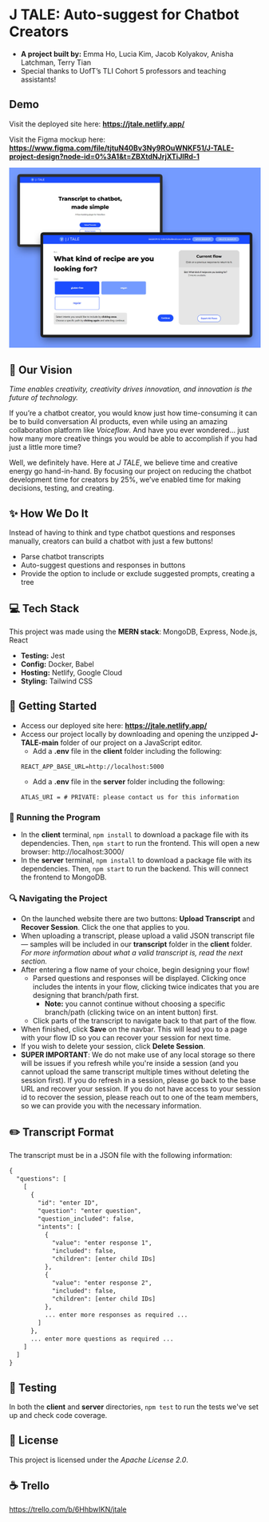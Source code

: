# J TALE: Auto-suggest for Chatbot Creators 

* **A project built by:** Emma Ho, Lucia Kim, Jacob Kolyakov, Anisha Latchman, Terry Tian
* Special thanks to UofT’s TLI Cohort 5 professors and teaching assistants!

## Demo

Visit the deployed site here: **https://jtale.netlify.app/**

Visit the Figma mockup here: **https://www.figma.com/file/tjtuN40Bv3Ny9ROuWNKF51/J-TALE-project-design?node-id=0%3A1&t=ZBXtdNJrjXTiJIRd-1**

![JTALE thumbnail](jtale_thumb.jpg)


## :telescope: Our Vision

*Time enables creativity, creativity drives innovation, and innovation is the future of technology.*

If you’re a chatbot creator, you would know just how time-consuming it can be to build conversation AI products, even while using an amazing collaboration platform like *Voiceflow*. 
And have you ever wondered… just how many more creative things you would be able to accomplish if you had just a little more time?

Well, we definitely have. Here at *J TALE*, we believe time and creative energy go hand-in-hand. By focusing our project on reducing the chatbot development time for creators by 25%, we’ve enabled time for making decisions, testing, and creating.

## :sparkles: How We Do It

Instead of having to think and type chatbot questions and responses manually, creators can build a chatbot with just a few buttons!
* Parse chatbot transcripts 
* Auto-suggest questions and responses in buttons
* Provide the option to include or exclude suggested prompts, creating a tree

## :computer:	Tech Stack

This project was made using the **MERN stack**: MongoDB, Express, Node.js, React
* **Testing:** Jest
* **Config:** Docker, Babel
* **Hosting:** Netlify, Google Cloud
* **Styling:** Tailwind CSS

## :file_folder: Getting Started

* Access our deployed site here: **https://jtale.netlify.app/**
* Access our project locally by downloading and opening the unzipped **J-TALE-main** folder of our project on a JavaScript editor. 
  * Add a **.env** file in the **client** folder including the following: 
  ```
  REACT_APP_BASE_URL=http://localhost:5000
  ```
  * Add a **.env** file in the **server** folder including the following:
  ```
  ATLAS_URI = # PRIVATE: please contact us for this information
  ```

### :runner: Running the Program

* In the **client** terminal, ```npm install``` to download a package file with its dependencies. Then, ```npm start``` to run the frontend. This will open a new browser:  http://localhost:3000/
* In the **server** terminal, ```npm install``` to download a package file with its dependencies. Then, ```npm start``` to run the backend. This will connect the frontend to MongoDB.

### :mag: Navigating the Project

* On the launched website there are two buttons: **Upload Transcript** and **Recover Session**. Click the one that applies to you. 
* When uploading a transcript, please upload a valid JSON transcript file — samples will be included in our **transcript** folder in the **client** folder. *For more information about what a valid transcript is, read the next section.*
* After entering a flow name of your choice, begin designing your flow!
  * Parsed questions and responses will be displayed. Clicking once includes the intents in your flow, clicking twice indicates that you are designing that branch/path first. 
    * **Note:** you cannot continue without choosing a specific branch/path (clicking twice on an intent button) first.
  * Click parts of the transcript to navigate back to that part of the flow.
* When finished, click **Save** on the navbar. This will lead you to a page with your flow ID so you can recover your session for next time.
* If you wish to delete your session, click **Delete Session**.
* **SUPER IMPORTANT**: We do not make use of any local storage so there will be issues if you refresh while you're inside a session (and you cannot upload the same transcript multiple times without deleting the session first). If you do refresh in a session, please go back to the base URL and recover your session. If you do not have access to your session id to recover the session, please reach out to one of the team members, so we can provide you with the necessary information.

## :pencil2: Transcript Format

The transcript must be in a JSON file with the following information:
```
{
  "questions": [
    [
      {
        "id": "enter ID",
        "question": "enter question",
        "question_included": false,
        "intents": [
          {
            "value": "enter response 1",
            "included": false,
            "children": [enter child IDs]
          },
          {
            "value": "enter response 2",
            "included": false,
            "children": [enter child IDs]
          },
          ... enter more responses as required ...
        ]
      },
      ... enter more questions as required ...
    ]
  ]
}
```
## :rotating_light: Testing

In both the **client** and **server** directories, ```npm test``` to run the tests we've set up and check code coverage.

## :bookmark_tabs: License

This project is licensed under the *Apache License 2.0*.

## :coffee: Trello 
https://trello.com/b/6HhbwIKN/jtale
